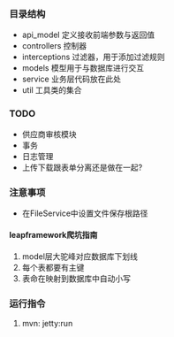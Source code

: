 ### 目录结构
* api_model     定义接收前端参数与返回值
* controllers   控制器
* interceptions 过滤器，用于添加过滤规则
* models        模型用于与数据库进行交互
* service       业务层代码放在此处
* util          工具类的集合

### TODO
* 供应商审核模块
* 事务
* 日志管理
* 上传下载跟表单分离还是做在一起?

### 注意事项
* 在FileService中设置文件保存根路径

#### leapframework爬坑指南
1. model层大驼峰对应数据库下划线
2. 每个表都要有主键
3. 表命在映射到数据库中自动小写

### 运行指令
1. mvn: jetty:run
